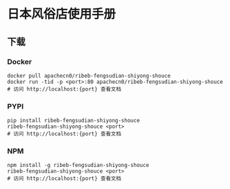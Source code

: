 # 日本风俗店使用手册

## 下载

### Docker

```
docker pull apachecn0/ribeb-fengsudian-shiyong-shouce
docker run -tid -p <port>:80 apachecn0/ribeb-fengsudian-shiyong-shouce
# 访问 http://localhost:{port} 查看文档
```

### PYPI

```
pip install ribeb-fengsudian-shiyong-shouce
ribeb-fengsudian-shiyong-shouce <port>
# 访问 http://localhost:{port} 查看文档
```

### NPM

```
npm install -g ribeb-fengsudian-shiyong-shouce
ribeb-fengsudian-shiyong-shouce <port>
# 访问 http://localhost:{port} 查看文档
```
